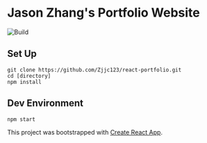 # Jason Zhang's Portfolio Website

![Build](https://github.com/Zjjc123/react-portfolio/workflows/Build%20and%20Deploy/badge.svg)

## Set Up
```
git clone https://github.com/Zjjc123/react-portfolio.git
cd [directory]
npm install
```
## Dev Environment
```
npm start
```

This project was bootstrapped with [Create React App](https://github.com/facebook/create-react-app).
